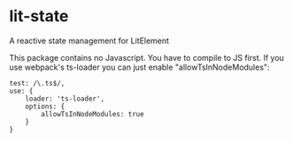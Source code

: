 # lit-state
A reactive state management for LitElement

This package contains no Javascript. You have to compile to JS first. If you use webpack's ts-loader you can just enable  "allowTsInNodeModules":

```
test: /\.ts$/,
use: {
    loader: 'ts-loader',
    options: {
        allowTsInNodeModules: true
    }
}
```
